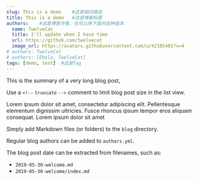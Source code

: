 ```yaml
---
slug: This is a demo    #这是相对路径
title: This is a demo   #这是博客标题
authors:    #这是博客作者，也可以用下面的这种版本
  name: TwelveCat
  title: I'll update when I have time
  url: https://github.com/twelvecat
  image_url: https://avatars.githubusercontent.com/u/42105401?v=4
# authors: TwelveCat
# authors: [Ebola, TwelveCat]
tags: [demo, test]  #这是Tag
---
```


This is the summary of a very long blog post,

Use a `<!--` `truncate` `-->` comment to limit blog post size in the list view.

<!--truncate-->

Lorem ipsum dolor sit amet, consectetur adipiscing elit. Pellentesque elementum dignissim ultricies. Fusce rhoncus ipsum tempor eros aliquam consequat. Lorem ipsum dolor sit amet

Simply add Markdown files (or folders) to the `blog` directory.

Regular blog authors can be added to `authors.yml`.

The blog post date can be extracted from filenames, such as:

- `2019-05-30-welcome.md`
- `2019-05-30-welcome/index.md`

